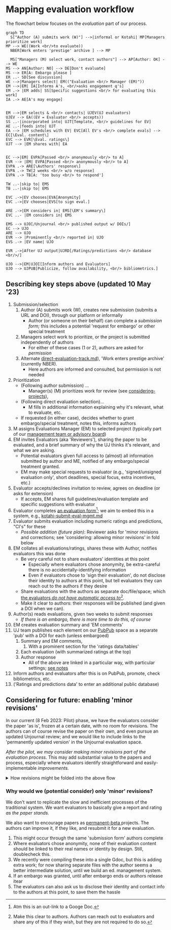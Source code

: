 # Mapping evaluation workflow



The flowchart below focuses on the _evaluation_ part of our process.

```mermaid
graph TD
  S["Author (A) submits work (W)"] -->|informal or Kotahi| MP[Managers prioritize work] 
MP --> WE((Work <br/>to evaluate))
  NBER[Work enters 'prestige' archive ] --> MP

  MS["Managers (M) select work, contact authors"] --> AP[Author: OK] --> WE
MS --> AN[Author: NO] --> DE[Don't evaluate]
MS --> ER[A: Embargo please ]
ER ..- SD[See discussion]
WE -->|Managers select| EM(("Evaluation <br/> Manager (EM)"))
EM -->|EM| IA[Informs A's, <br/>asks engagement q's]
EM .-> |EM adds| SS[Specific suggestions <br/> for evaluating this work] 
IA .-> AE[A's may engage] 


EM -->|EM selects & <br/> contacts| UJEV(UJ evaluators) 
UJEV --> EA((EV = Evaluator <br/> accepts))
SS ..-|incorporated into| UJT[Template, <br/> guidelines for EV]
AE ..-|feeds into| UJT 
EA --> |EM schedules with EV| EVC[All EV's <br/> complete evals] --> EC[\Eval. content\]
EVC --> EVR[\Eval. ratings\] 
UJT --> |EM shares with| EA 


EC -->|EM| EVPA[Passed <br/> anonymously <br/> to A]
EVR --> |EM| EVPA[Passed <br/> anonymously <br/> to A]
EVPA .-> ARE[\Authors' response\]
EVPA .-> TW[2 weeks <br/> w/o response]
EVPA .-> TB[A: 'too busy <br/> to respond']

TW ..-|skip to| EMS
TB ..-|skip to| EMS

EVC .->|EV chooses|EVA[Anonymity]
EVC .->|EV chooses|EVS[to sign eval.]

ARE .->|EM considers in| EMS[\EM's summary\] 
EVC ..- |EM considers in| EMS

EMS --> UJO[/Unjournal <br/> published output w/ DOIs/] 
EC --> UJO
ARE --> UJO 
EVR --> |Prominently <br/> reported in| UJO
EVS .-> |EV name| UJO

EVR .->|After UJ output|UJRD[/Ratings/predictions <br/> database <br/>/]

UJO -->|EM|UJOI[Inform authors and Evaluators]
UJO --> UJPUB[Publicize, follow availability, <br/> bibliometrics.] 

```

## Describing key steps above (updated 10 May '23)

1. Submission/selection
   1. Author (A) submits work (W), creates new submission (submits a URL and DOI), through our platform or informally
      * Author (or someone on their behalf) can complete a _submission form;_ this includes a potential 'request for embargo' or other special treatment
   2. Managers select work to prioritize, or the project is submitted independently of authors
      * For either of these cases (1 or 2), authors are asked for _permission_
   3. Alternate [direct-evaluation-track.md](../policies-projects-evaluation-workflow/considering-projects/direct-evaluation-track.md "mention")), 'Work enters prestige archive' (currently NBER).
      * Here authors are informed and consulted, but permission is not needed
2. Prioritization
   * (Following author submission) ...
     * Manager(s) (M) prioritizes work for review (see [considering-projects](../policies-projects-evaluation-workflow/considering-projects/ "mention")),
   * (Following direct evaluation selection)...
     * M fills in additional information explaining why it's relevant, what to evaluate, etc.
   * If requested (in either case), decides whether to grant embargo/special treatment, notes this, informs authors
3. M assigns Evaluations Manager (EM) to selected project (typically part of our [management team or advisory board](../readme/discussion-team/))
4. EM invites Evaluators (aka 'Reviewers'), sharing the paper to be evaluated, and a brief summary of why the UJ thinks it's relevant, and what we are asking.
   * Potential evaluators given full access to (almost) all information submitted by author and ME, notified of any embargo/special treatment granted.
   * EM may make special requests to evaluator (e.g., 'signed/unsigned evaluation only', short deadlines, special focus, extra incentives, etc.)
5. Evaluator accepts/declines invitation to review, agrees on deadline (or asks for extension)
   * If accepts, EM shares full guidelines/evaluation template and specific suggestions with evaluator
6. Evaluator completes [an evaluation form](#user-content-fn-1)[^1]; we aim to embed this in a system, e.g., [kotahi-submit-eval-mgmt.md](../tech-tools-and-resources/hosting-and-platforms-notes/kotahi-sciety-phasing-out/kotahi-submit-eval-mgmt.md "mention")
7. Evaluator submits evaluation including numeric ratings and predictions, "CI's" for these
   * _Possible addition (future plan)_: Reviewer asks for 'minor revisions and corrections; see 'considering: allowing minor revisions' in fold below
8. EM collates all evaluations/ratings, shares these with Author, notifies evaluators this was done
   * Be very careful not to share evaluators' identities at this point
     * Especially where evaluators chose anonymity, be extra-careful there is no accidentally-identifying information
     * Even if evaluators chose to 'sign their evaluation', do not disclose their identity to authors at this point, but tell evaluators they can reach out to the authors if they desire
   * Share evaluations with the authors as separate doc/file/space; which [the evaluators _do not have automatic access to_](#user-content-fn-2)[^2]_._
   * Make it clear to authors: their responses will be published (and given a DOI when we can).
9. Author(s) reads evaluations, given two weeks to submit responses
   * _If there is an embargo, there is more time to do this, of course_
10. EM creates evaluation summary and 'EM comments'
11. UJ team publishes each element on our [PubPub](https://unjournal.pubpub.org/) space as a separate 'pub' with a DOI for each (unless embargoed)
    1. Summary and EM comments,
       1. With a prominent section for the 'ratings data/tables'
    2. Each evaluation (with summarized ratings at the top)
    3. Author response
       * All of the above are linked in a particular way, with particular settings; [see notes](https://docs.google.com/document/d/18Yr95JbeCrDOrn4GpYWamxj2ZcOp9Ex\_arfz-7jZnko/edit)
12. Inform authors and evaluators after this is on PubPub, promote, check bibliometrics, etc.
13. ('Ratings and predictions data' to enter an additional public database)

## Considering for future: enabling 'minor revisions'

In our current (8 Feb 2023: Pilot) phase, we have the evaluators consider the paper 'as is', frozen at a certain date, with no room for revisions. The authors can of course revise the paper on their own, and even pursue an updated Unjournal review; and we would like to include links to the 'permanently updated version' in the Unjournal evaluation space.

_After the pilot, we may consider making minor revisions part of the evaluation process._ This may add substantial value to the papers and process, especially where evaluators identify straightforward and easily-implementable _improvements._

<details>

<summary>How revisions might be folded into the above flow</summary>

_If 'minor revisions' are requested_:

* ... the author has 4 weeks (strict) to make these if they want to, submit a new linked manuscript, and also submit their response to the evaluation.
* _Optional_: Reviewers can comment on any minor revisions _and adjust their rating_

</details>

### **Why would we (potential consider) only 'minor' revisions?**

We don't want to replicate the slow and inefficient processes of the traditional system. We want evaluators to basically give a report and rating _as the paper stands._

We also want to encourage papers as [permanent-beta ](../benefits-and-features/living-research-projects.md)projects. The authors can improve it, if they like, and resubmit it for a new evaluation.

1. This might occur through the same 'submission form' authors complete
2. Where evaluators chose anonymity, none of their evaluation content should be linked to their real names or identity by design. Still, doublecheck this.
3. We recently were compiling these into a single Gdoc, but this is adding extra work; for now sharing separate files with the author seems a better intermediate solution, until we build an ed. management system.
4. If an embargo was granted, until after embargo ends or authors release itear
5. The evaluators can also ask us to disclose their identity and contact info to the authors at this point, to save them the hassle

[^1]: Atm this is an out-link to a Googe Doc.

[^2]: Make this clear to authors. Authors can reach out to evaluators and share any of this if they wish, but they are not required to do so.
